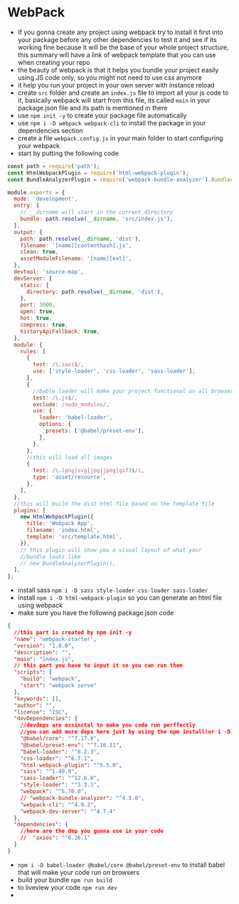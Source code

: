 # WebPack

- If you gonna create any project using webpack try to install it first into your package before any other dependencies to test it and see if its working fine because it will be the base of your whole project structure, this summary will have a link of webpack template that you can use when creating your repo
- the beauty of webpack is that it helps you bundle your project easily using JS code only, so you might not need to use css anymore
- it help you run your project in your own server with instance reload
- create `src` folder and create an `index.js` file to import all your js code to it, basically webpack will start from this file, its called `main` in your package.json file and its path is mentioned in there
- use `npm init -y` to create your package file automatically
- use `npm i -D webpack webpack-cli` to install the package in your dependencies section
- create a file `webpack.config.js` in your main folder to start configuring your webpack
- start by putting the following code

```jsx
const path = require('path');
const HtmlWebpackPlugin = require('html-webpack-plugin');
const BundleAnalyzerPlugin = require('webpack-bundle-analyzer').BundleAnalyzerPlugin;

module.exports = {
  mode: 'development',
  entry: {
    // __dirname will start in the current directory
    bundle: path.resolve(__dirname, 'src/index.js'),
  },
  output: {
    path: path.resolve(__dirname, 'dist'),
    filename: '[name][contenthash].js',
    clean: true,
    assetModuleFilename: '[name][ext]',
  },
  devtool: 'source-map',
  devServer: {
    static: {
      directory: path.resolve(__dirname, 'dist'),
    },
    port: 3000,
    open: true,
    hot: true,
    compress: true,
    historyApiFallback: true,
  },
  module: {
    rules: [
      {
        test: /\.sass$/,
        use: ['style-loader', 'css-loader', 'sass-loader'],
      },
      {
        //bable loader will make your project functional on all browsers
        test: /\.js$/,
        exclude: /node_modules/,
        use: {
          loader: 'babel-loader',
          options: {
            presets: ['@babel/preset-env'],
          },
        },
      },
      //this will load all images
      {
        test: /\.(png|svg|jpg|jpeg|gif)$/i,
        type: 'asset/resource',
      },
    ],
  },
  //this will build the dist html file based on the template file
  plugins: [
    new HtmlWebpackPlugin({
      title: 'Webpack App',
      filename: 'index.html',
      template: 'src/template.html',
    }),
    // this plugin will show you a visual layout of what your
    //bundle looks like
    // new BundleAnalyzerPlugin(),
  ],
};
```

- install sass `npm i -D sass style-loader css-loader sass-loader`
- install `npm i -D html-webpack-plugin` so you can generate an html file using webpack
- make sure you have the following package.json code

```json
{
  //this part is created by npm init -y
  "name": "webpack-starter",
  "version": "1.0.0",
  "description": "",
  "main": "index.js",
  // this part you have to input it so you can run them
  "scripts": {
    "build": "webpack",
    "start": "webpack serve"
  },
  "keywords": [],
  "author": "",
  "license": "ISC",
  "devDependencies": {
    //devdeps are essinctal to make you code run perffectly
    //you can add more deps here just by using the npm install(or i -D) + the package name
    "@babel/core": "^7.17.8",
    "@babel/preset-env": "^7.16.11",
    "babel-loader": "^8.2.3",
    "css-loader": "^6.7.1",
    "html-webpack-plugin": "^5.5.0",
    "sass": "^1.49.9",
    "sass-loader": "^12.6.0",
    "style-loader": "^3.3.1",
    "webpack": "^5.70.0",
    // "webpack-bundle-analyzer": "^4.5.0",
    "webpack-cli": "^4.9.2",
    "webpack-dev-server": "^4.7.4"
  },
  "dependencies": {
    //here are the dep you gonna use in your code
    //  "axios": "^0.26.1"
  }
}
```

- `npm i -D babel-loader @babel/core @babel/preset-env` to install babel that will make your code run on browsers
- build your bundle `npm run build`
- to liveview your code `npm run dev`
-
